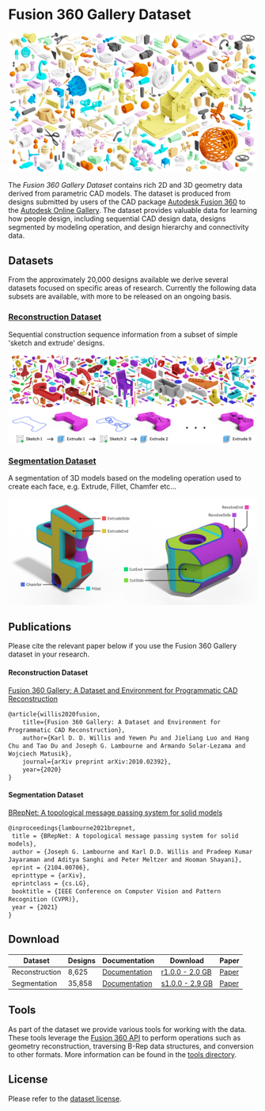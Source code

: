 # Fusion 360 Gallery Dataset
![Fusion 360 Gallery Dataset](docs/images/fusion_gallery_mosaic.jpg)

The *Fusion 360 Gallery Dataset* contains rich 2D and 3D geometry data derived from parametric CAD models. The dataset is produced from designs submitted by users of the CAD package [Autodesk Fusion 360](https://www.autodesk.com/products/fusion-360/overview) to the [Autodesk Online Gallery](https://gallery.autodesk.com/fusion360). The dataset provides valuable data for learning how people design, including sequential CAD design data, designs segmented by modeling operation, and design hierarchy and connectivity data.

## Datasets
From the approximately 20,000 designs available we derive several datasets focused on specific areas of research. Currently the following data subsets are available, with more to be released on an ongoing basis.

### [Reconstruction Dataset](docs/reconstruction.md)
Sequential construction sequence information from a subset of simple 'sketch and extrude' designs.

![Fusion 360 Gallery Reconstruction Dataset](docs/images/reconstruction_teaser.jpg)

### [Segmentation Dataset](docs/segmentation.md)

A segmentation of 3D models based on the modeling operation used to create each face, e.g. Extrude, Fillet, Chamfer etc...

![Fusion 360 Gallery Segmentation Dataset](docs/images/segmentation_example.jpg)


## Publications
Please cite the relevant paper below if you use the Fusion 360 Gallery dataset in your research.

#### Reconstruction Dataset
[Fusion 360 Gallery: A Dataset and Environment for Programmatic CAD Reconstruction](https://arxiv.org/abs/2010.02392)
```
@article{willis2020fusion,
    title={Fusion 360 Gallery: A Dataset and Environment for Programmatic CAD Reconstruction},
    author={Karl D. D. Willis and Yewen Pu and Jieliang Luo and Hang Chu and Tao Du and Joseph G. Lambourne and Armando Solar-Lezama and Wojciech Matusik},
    journal={arXiv preprint arXiv:2010.02392},
    year={2020}
}
```

#### Segmentation Dataset
[BRepNet: A topological message passing system for solid models](https://arxiv.org/abs/2104.00706)
```
@inproceedings{lambourne2021brepnet,
 title = {BRepNet: A topological message passing system for solid models},
 author = {Joseph G. Lambourne and Karl D.D. Willis and Pradeep Kumar Jayaraman and Aditya Sanghi and Peter Meltzer and Hooman Shayani},
 eprint = {2104.00706},
 eprinttype = {arXiv},
 eprintclass = {cs.LG},
 booktitle = {IEEE Conference on Computer Vision and Pattern Recognition (CVPR)},
 year = {2021}
}
```

## Download

| Dataset | Designs | Documentation | Download | Paper |
| - | - | - | - | - |
| Reconstruction | 8,625 | [Documentation](docs/reconstruction.md) | [r1.0.0 - 2.0 GB](https://fusion-360-gallery-dataset.s3-us-west-2.amazonaws.com/reconstruction/r1.0.0/r1.0.0.zip) | [Paper](https://arxiv.org/abs/2010.02392) |
| Segmentation |  35,858 | [Documentation](docs/segmentation.md) | [s1.0.0 - 2.9 GB](https://fusion-360-gallery-dataset.s3-us-west-2.amazonaws.com/segmentation/s1.0.0/s1.0.0.zip) | [Paper](https://arxiv.org/abs/2104.00706) |


## Tools
As part of the dataset we provide various tools for working with the data. These tools leverage the [Fusion 360 API](http://help.autodesk.com/view/fusion360/ENU/?guid=GUID-7B5A90C8-E94C-48DA-B16B-430729B734DC) to perform operations such as geometry reconstruction, traversing B-Rep data structures, and conversion to other formats. More information can be found in the [tools directory](tools).


## License
Please refer to the [dataset license](LICENSE.md).
